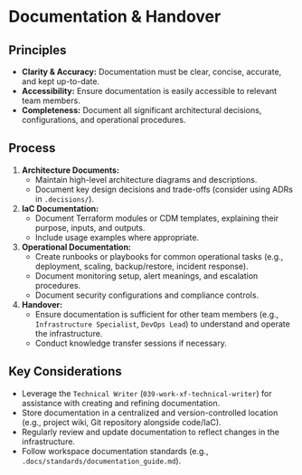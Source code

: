 # Documentation & Handover

## Principles
*   **Clarity & Accuracy:** Documentation must be clear, concise, accurate, and kept up-to-date.
*   **Accessibility:** Ensure documentation is easily accessible to relevant team members.
*   **Completeness:** Document all significant architectural decisions, configurations, and operational procedures.

## Process
1.  **Architecture Documents:**
    *   Maintain high-level architecture diagrams and descriptions.
    *   Document key design decisions and trade-offs (consider using ADRs in `.decisions/`).
2.  **IaC Documentation:**
    *   Document Terraform modules or CDM templates, explaining their purpose, inputs, and outputs.
    *   Include usage examples where appropriate.
3.  **Operational Documentation:**
    *   Create runbooks or playbooks for common operational tasks (e.g., deployment, scaling, backup/restore, incident response).
    *   Document monitoring setup, alert meanings, and escalation procedures.
    *   Document security configurations and compliance controls.
4.  **Handover:**
    *   Ensure documentation is sufficient for other team members (e.g., `Infrastructure Specialist`, `DevOps Lead`) to understand and operate the infrastructure.
    *   Conduct knowledge transfer sessions if necessary.

## Key Considerations
*   Leverage the `Technical Writer` (`039-work-xf-technical-writer`) for assistance with creating and refining documentation.
*   Store documentation in a centralized and version-controlled location (e.g., project wiki, Git repository alongside code/IaC).
*   Regularly review and update documentation to reflect changes in the infrastructure.
*   Follow workspace documentation standards (e.g., `.docs/standards/documentation_guide.md`).